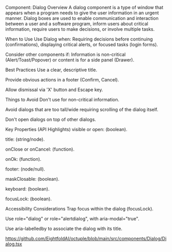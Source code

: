 Component: Dialog
Overview
A dialog component is a type of window that appears when a program needs to give the user information in an urgent manner. Dialog boxes are used to enable communication and interaction between a user and a software program, inform users about critical information, require users to make decisions, or involve multiple tasks.    

When to Use
Use Dialog when: Requiring decisions before continuing (confirmations), displaying critical alerts, or focused tasks (login forms).    

Consider other components if: Information is non-critical (Alert/Toast/Popover) or content is for a side panel (Drawer).    

Best Practices
Use a clear, descriptive title.    

Provide obvious actions in a footer (Confirm, Cancel).    

Allow dismissal via 'X' button and Escape key.    

Things to Avoid
Don't use for non-critical information.    

Avoid dialogs that are too tall/wide requiring scrolling of the dialog itself.    

Don't open dialogs on top of other dialogs.    

Key Properties (API Highlights)
visible or open: (boolean).    

title: (string/node).    

onClose or onCancel: (function).    

onOk: (function).    

footer: (node/null).    

maskClosable: (boolean).    

keyboard: (boolean).    

focusLock: (boolean).    

Accessibility Considerations
Trap focus within the dialog (focusLock).    

Use role="dialog" or role="alertdialog", with aria-modal="true".    

Use aria-labelledby to associate the dialog with its title.    

https://github.com/EightfoldAI/octuple/blob/main/src/components/Dialog/Dialog.tsx